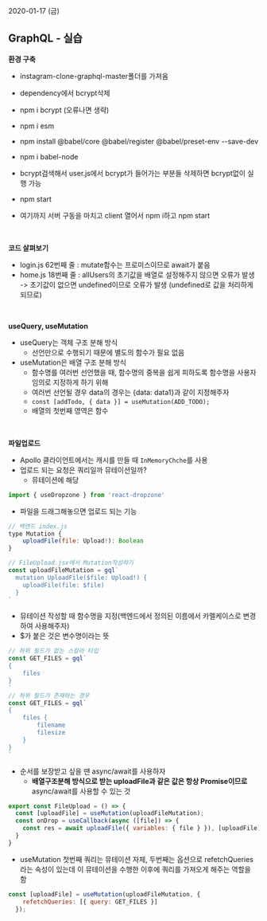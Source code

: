 2020-01-17 (금)

## GraphQL - 실습

**환경 구축**

- instagram-clone-graphql-master폴더를 가져옴
- dependency에서 bcrypt삭제
- npm i bcrypt (오류나면 생략)
- npm i esm
- npm install @babel/core @babel/register @babel/preset-env --save-dev
- npm i babel-node
- bcrypt검색해서 user.js에서 bcrypt가 들어가는 부분들 삭제하면 bcrypt없이 실행 가능
- npm start

- 여기까지 서버 구동을 마치고 client 열어서 npm i하고 npm start

<br />

**코드 살펴보기**

- login.js 62번째 줄 : mutate함수는 프로미스이므로 await가 붙음
- home.js 18번째 줄 : allUsers의 초기값을 배열로 설정해주지 않으면 오류가 발생 -> 초기값이 없으면 undefined이므로 오류가 발생 (undefined로 값을 처리하게 되므로)

<br />

**useQuery, useMutation**

- useQuery는 객체 구조 분해 방식
  - 선언만으로 수행되기 때문에 별도의 함수가 필요 없음
- useMutation은 배열 구조 분해 방식
  - 함수명를 여러번 선언했을 때, 함수명의 중복을 쉽게 피하도록 함수명을 사용자 임의로 지정하게 하기 위해
  - 여러번 선언될 경우 data의 경우는 {data: data1}과 같이 지정해주자
  - `const [addTodo, { data }] = useMutation(ADD_TODO);`
  - 배열의 첫번째 영역은 함수

<br />

**파일업로드**

- Apollo 클라이언트에서는 캐시를 만들 때 `InMemoryChche`를 사용
- 업로드 되는 요청은 쿼리일까 뮤테이션일까?
  - 뮤테이션에 해당

```jsx
import { useDropzone } from 'react-dropzone'
```

- 파일을 드래그해놓으면 업로드 되는 기능

```jsx
// 백엔드 index.js
type Mutation {
	uploadFile(file: Upload!): Boolean
}

// FileUpload.jsx에서 Mutation작성하기
const uploadFileMutation = gql`
  mutation UploadFile($file: Upload!) {
    uploadFile(file: $file)
  }
`
```

- 뮤테이션 작성할 때 함수명을 지정(백엔드에서 정의된 이름에서 카멜케이스로 변경하여 사용해주자)
- $가 붙은 것은 변수명이라는 뜻

```jsx
// 하위 필드가 없는 스칼라 타입
const GET_FILES = gql`
{
	files
}
`
// 하위 필드가 존재하는 경우
const GET_FILES = gql`
{
	files {
		filename
		filesize
	}
}
`
```

- 순서를 보장받고 싶을 땐 async/await를 사용하자
  - **배열구조분해 방식으로 받는 uploadFile과 같은 값은 항상 Promise이므로** async/await를 사용할 수 있는 것

```javascript
export const FileUpload = () => {
  const [uploadFile] = useMutation(uploadFileMutation);
  const onDrop = useCallback(async ([file]) => {
    const res = await uploadFile({ variables: { file } }), [uploadFile];
  }
}
```

- useMutation 첫번째 쿼리는 뮤테이션 자체, 두번째는 옵션으로 refetchQueries라는 속성이 있는데 이 뮤테이션을 수행한 이후에 쿼리를 가져오게 해주는 역할을 함

```javascript
const [uploadFile] = useMutation(uploadFileMutation, {
    refetchQueries: [{ query: GET_FILES }]
  });
```

